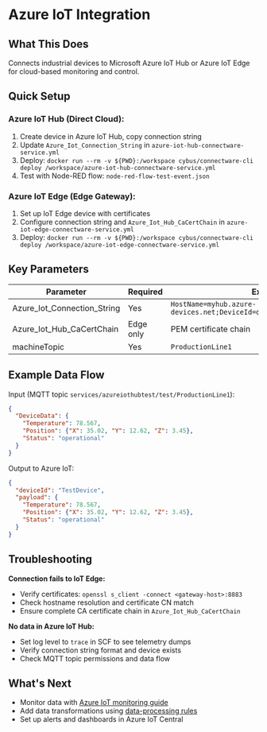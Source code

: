 # Azure IoT Integration

## What This Does
Connects industrial devices to Microsoft Azure IoT Hub or Azure IoT Edge for cloud-based monitoring and control.

## Quick Setup

### Azure IoT Hub (Direct Cloud):
1. Create device in Azure IoT Hub, copy connection string
2. Update `Azure_Iot_Connection_String` in `azure-iot-hub-connectware-service.yml`
3. Deploy: `docker run --rm -v ${PWD}:/workspace cybus/connectware-cli deploy /workspace/azure-iot-hub-connectware-service.yml`
4. Test with Node-RED flow: `node-red-flow-test-event.json`

### Azure IoT Edge (Edge Gateway):
1. Set up IoT Edge device with certificates
2. Configure connection string and `Azure_Iot_Hub_CaCertChain` in `azure-iot-edge-connectware-service.yml`
3. Deploy: `docker run --rm -v ${PWD}:/workspace cybus/connectware-cli deploy /workspace/azure-iot-edge-connectware-service.yml`

## Key Parameters

| Parameter | Required | Example |
|-----------|----------|---------|
| Azure_Iot_Connection_String | Yes | `HostName=myhub.azure-devices.net;DeviceId=device1;SharedAccessKey=...` |
| Azure_Iot_Hub_CaCertChain | Edge only | PEM certificate chain |
| machineTopic | Yes | `ProductionLine1` |

## Example Data Flow
Input (MQTT topic `services/azureiothubtest/test/ProductionLine1`):
```json
{
  "DeviceData": {
    "Temperature": 78.567,
    "Position": {"X": 35.02, "Y": 12.62, "Z": 3.45},
    "Status": "operational"
  }
}
```

Output to Azure IoT:
```json
{
  "deviceId": "TestDevice",
  "payload": {
    "Temperature": 78.567,
    "Position": {"X": 35.02, "Y": 12.62, "Z": 3.45},
    "Status": "operational"
  }
}
```

## Troubleshooting

**Connection fails to IoT Edge:**
- Verify certificates: `openssl s_client -connect <gateway-host>:8883`
- Check hostname resolution and certificate CN match
- Ensure complete CA certificate chain in `Azure_Iot_Hub_CaCertChain`

**No data in Azure IoT Hub:**
- Set log level to `trace` in SCF to see telemetry dumps
- Verify connection string format and device exists
- Check MQTT topic permissions and data flow

## What's Next
- Monitor data with [Azure IoT monitoring guide](https://github.com/cybusio/example-how-to-monitor-azure-iot-hub-events)
- Add data transformations using [data-processing rules](../../data-processing/)
- Set up alerts and dashboards in Azure IoT Central
